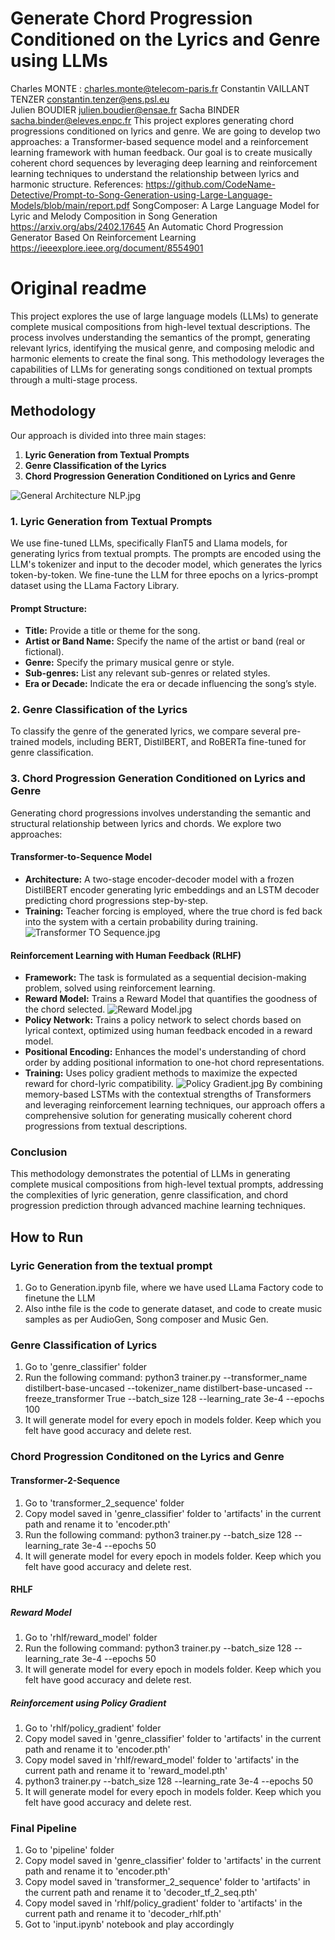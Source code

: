 # Generate Chord Progression Conditioned on the Lyrics and Genre using LLMs
Charles MONTE : charles.monte@telecom-paris.fr
Constantin VAILLANT TENZER  constantin.tenzer@ens.psl.eu  
Julien BOUDIER julien.boudier@ensae.fr 
Sacha BINDER sacha.binder@eleves.enpc.fr 
This project explores generating chord progressions conditioned on lyrics and genre. We are going to develop two approaches: a Transformer-based sequence model and a reinforcement learning framework with human feedback. Our goal is to create musically coherent chord sequences by leveraging deep learning and reinforcement learning techniques to understand the relationship between lyrics and harmonic structure. 
References:
https://github.com/CodeName-Detective/Prompt-to-Song-Generation-using-Large-Language-Models/blob/main/report.pdf 
SongComposer: A Large Language Model for Lyric and Melody Composition in Song Generation https://arxiv.org/abs/2402.17645 
An Automatic Chord Progression Generator Based On Reinforcement Learning https://ieeexplore.ieee.org/document/8554901 

# Original readme

This project explores the use of large language models (LLMs) to generate complete musical compositions from high-level textual descriptions. The process involves understanding the semantics of the prompt, generating relevant lyrics, identifying the musical genre, and composing melodic and harmonic elements to create the final song. This methodology leverages the capabilities of LLMs for generating songs conditioned on textual prompts through a multi-stage process.

## Methodology

Our approach is divided into three main stages:

1. **Lyric Generation from Textual Prompts**
2. **Genre Classification of the Lyrics**
3. **Chord Progression Generation Conditioned on Lyrics and Genre**

![General Architecture NLP.jpg](images/GeneralArchitecture.jpg)

### 1. Lyric Generation from Textual Prompts

We use fine-tuned LLMs, specifically FlanT5 and Llama models, for generating lyrics from textual prompts. The prompts are encoded using the LLM's tokenizer and input to the decoder model, which generates the lyrics token-by-token. We fine-tune the LLM for three epochs on a lyrics-prompt dataset using the LLama Factory Library.

#### Prompt Structure:
- **Title:** Provide a title or theme for the song.
- **Artist or Band Name:** Specify the name of the artist or band (real or fictional).
- **Genre:** Specify the primary musical genre or style.
- **Sub-genres:** List any relevant sub-genres or related styles.
- **Era or Decade:** Indicate the era or decade influencing the song’s style.

### 2. Genre Classification of the Lyrics

To classify the genre of the generated lyrics, we compare several pre-trained models, including BERT, DistilBERT, and RoBERTa fine-tuned for genre classification.

### 3. Chord Progression Generation Conditioned on Lyrics and Genre

Generating chord progressions involves understanding the semantic and structural relationship between lyrics and chords. We explore two approaches:

#### Transformer-to-Sequence Model

- **Architecture:** A two-stage encoder-decoder model with a frozen DistilBERT encoder generating lyric embeddings and an LSTM decoder predicting chord progressions step-by-step.
- **Training:** Teacher forcing is employed, where the true chord is fed back into the system with a certain probability during training.
![Transformer TO Sequence.jpg](images/Transformer_2_seq.jpg)
#### Reinforcement Learning with Human Feedback (RLHF)

- **Framework:** The task is formulated as a sequential decision-making problem, solved using reinforcement learning.
- **Reward Model:** Trains a Reward Model that quantifies the goodness of the chord selected.
![Reward Model.jpg](images/RewardModel.jpg)
- **Policy Network:** Trains a policy network to select chords based on lyrical context, optimized using human feedback encoded in a reward model.
- **Positional Encoding:** Enhances the model's understanding of chord order by adding positional information to one-hot chord representations.
- **Training:** Uses policy gradient methods to maximize the expected reward for chord-lyric compatibility.
![Policy Gradient.jpg](images/Transformer_2_seq_policy_gradient.jpg)
By combining memory-based LSTMs with the contextual strengths of Transformers and leveraging reinforcement learning techniques, our approach offers a comprehensive solution for generating musically coherent chord progressions from textual descriptions.

### Conclusion

This methodology demonstrates the potential of LLMs in generating complete musical compositions from high-level textual prompts, addressing the complexities of lyric generation, genre classification, and chord progression prediction through advanced machine learning techniques.


## How to Run

### Lyric Generation from the textual prompt
1. Go to Generation.ipynb file, where we have used LLama Factory code to finetune the LLM
2. Also inthe file is the code to generate dataset, and code to create music samples as per AudioGen, Song composer and Music Gen.

### Genre Classification of Lyrics
1. Go to 'genre_classifier' folder
2. Run the following command: python3 trainer.py --transformer_name distilbert-base-uncased --tokenizer_name distilbert-base-uncased --freeze_transformer True --batch_size 128 --learning_rate 3e-4 --epochs 100
3. It will generate model for every epoch in models folder. Keep which you felt have good accuracy and delete rest.

### Chord Progression Conditoned on the Lyrics and Genre

#### Transformer-2-Sequence
1. Go to 'transformer_2_sequence' folder
2. Copy model saved in 'genre_classifier' folder to 'artifacts' in the current path and rename it to 'encoder.pth'
3. Run the following command: python3 trainer.py --batch_size 128 --learning_rate 3e-4 --epochs 50
4. It will generate model for every epoch in models folder. Keep which you felt have good accuracy and delete rest.

#### RHLF

##### Reward Model
1. Go to 'rhlf/reward_model' folder
2. Run the following command: python3 trainer.py --batch_size 128 --learning_rate 3e-4 --epochs 50
3. It will generate model for every epoch in models folder. Keep which you felt have good accuracy and delete rest.

##### Reinforcement using Policy Gradient
1. Go to 'rhlf/policy_gradient' folder
2. Copy model saved in 'genre_classifier' folder to 'artifacts' in the current path and rename it to 'encoder.pth'
3. Copy model saved in 'rhlf/reward_model' folder to 'artifacts' in the current path and rename it to 'reward_model.pth'
4. python3 trainer.py --batch_size 128 --learning_rate 3e-4 --epochs 50
5. It will generate model for every epoch in models folder. Keep which you felt have good accuracy and delete rest.


### Final Pipeline
1. Go to 'pipeline' folder
2. Copy model saved in 'genre_classifier' folder to 'artifacts' in the current path and rename it to 'encoder.pth'
3. Copy model saved in 'transformer_2_sequence' folder to 'artifacts' in the current path and rename it to 'decoder_tf_2_seq.pth'
4. Copy model saved in 'rhlf/policy_gradient' folder to 'artifacts' in the current path and rename it to 'decoder_rhlf.pth'
5. Got to 'input.ipynb' notebook and play accordingly